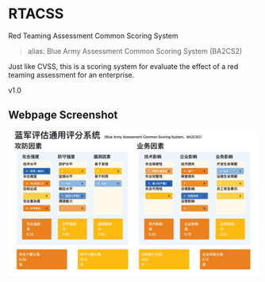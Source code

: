 # RTACSS
Red Teaming Assessment Common Scoring System

>alias: Blue Army Assessment Common Scoring System (BA2CS2)

Just like CVSS, this is a scoring system for evaluate the effect of a red teaming assessment for an enterprise.

v1.0

## Webpage Screenshot

![web-cn](./screenshot/web-cn.jpg)